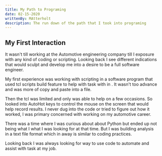 ```yaml
---
title: My Path to Programing
date: 02-15-2020
writtenBy: MAtterholt
description: The run down of the path that I took into programing
---
```


## My First Interaction

It wasn't till working at the Automotive engineering company till I exposure with any kind of coding or scripting. Looking back I see different indications that would sculpt and develop me into a desire to be a full software engineer.

My first experience was working with scripting in a software program that used tcl scripts build feature to help with task with in . It wasn't too advance and was more of copy and paste into a file.

Then the tcl was limited and only was able to help on a few occasions. So looked into AutoHot keys to control the mouse on the screen that would help record results. I never dug into the code or tried to figure out how it worked, I was primary concerned with working on my automotive career.

There was a time where I was curious about about Python but ended up not being what I what I was looking for at that time. But I was building analysis in a text file format which in away is similar to coding practices.

Looking back I was always looking for way to use code to automate and assist with task at my job.
